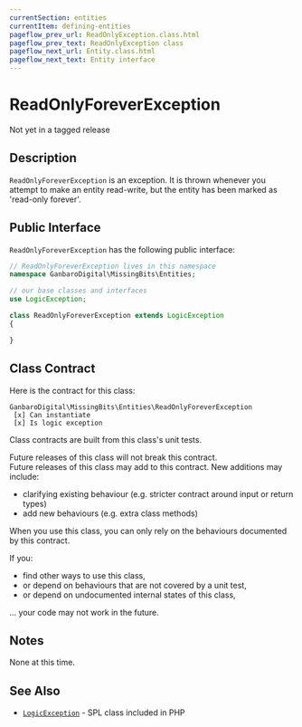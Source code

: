 ```yaml
---
currentSection: entities
currentItem: defining-entities
pageflow_prev_url: ReadOnlyException.class.html
pageflow_prev_text: ReadOnlyException class
pageflow_next_url: Entity.class.html
pageflow_next_text: Entity interface
---
```


# ReadOnlyForeverException

<div class="callout warning">
Not yet in a tagged release
</div>

## Description

`ReadOnlyForeverException` is an exception. It is thrown whenever you attempt to make an entity read-write, but the entity has been marked as 'read-only forever'.

## Public Interface

`ReadOnlyForeverException` has the following public interface:

```php
// ReadOnlyForeverException lives in this namespace
namespace GanbaroDigital\MissingBits\Entities;

// our base classes and interfaces
use LogicException;

class ReadOnlyForeverException extends LogicException
{

}
```

## Class Contract

Here is the contract for this class:

    GanbaroDigital\MissingBits\Entities\ReadOnlyForeverException
     [x] Can instantiate
     [x] Is logic exception

Class contracts are built from this class's unit tests.

<div class="callout success">
Future releases of this class will not break this contract.
</div>

<div class="callout info" markdown="1">
Future releases of this class may add to this contract. New additions may include:

* clarifying existing behaviour (e.g. stricter contract around input or return types)
* add new behaviours (e.g. extra class methods)
</div>

<div class="callout warning" markdown="1">
When you use this class, you can only rely on the behaviours documented by this contract.

If you:

* find other ways to use this class,
* or depend on behaviours that are not covered by a unit test,
* or depend on undocumented internal states of this class,

... your code may not work in the future.
</div>

## Notes

None at this time.

## See Also

* [`LogicException`](http://php.net/manual/en/class.logicexception.php) - SPL class included in PHP
